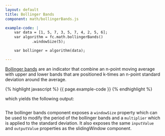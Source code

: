 ```yaml
---
layout: default
title: Bollinger Bands
component: math/bollingerBands.js

example-code: |
    var data = [1, 5, 7, 3, 5, 7, 4, 2, 5, 6];
    var algorithm = fc.math.bollingerBands()
            .windowSize(5);

    var bollinger = algorithm(data);

---
```

[Bollinger bands](http://en.wikipedia.org/wiki/Bollinger_Bands) are an indicator that combine an n-point moving average with upper and lower bands that are positioned k-times an n-point standard deviation around the average.


{% highlight javascript %}
{{ page.example-code }}
{% endhighlight %}

which yields the following output:

<pre id="math_bollinger"></pre>
<script type="text/javascript">
(function() {
    {{ page.example-code }}

    d3.select("#math_bollinger").html(JSON.stringify(bollinger));
}());
</script>

The bollinger bands component exposes a `windowSize` property which can be used to modify the period of the bollinger bands and a `multiplier` which is applied to the standard deviation. It also exposes the same `inputValue` and `outputValue` properties as the slidingWindow component.